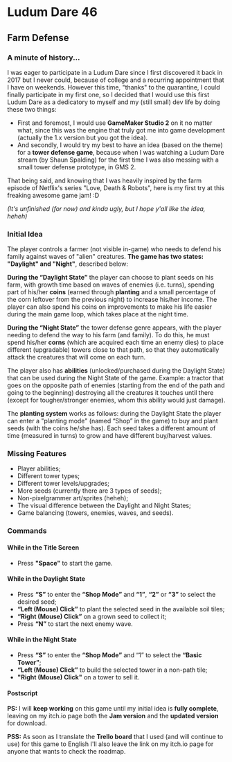 # Ludum Dare 46
## Farm Defense
### A minute of history...

I was eager to participate in a Ludum Dare since I first discovered it back in 2017 but I never could, because of college and a recurring appointment that I have on weekends. However this time, "thanks" to the quarantine, I could finally participate in my first one, so I decided that I would use this first Ludum Dare as a dedicatory to myself and my (still small) dev life by doing these two things:

- First and foremost, I would use **GameMaker Studio 2** on it no matter what, since this was the engine that truly got me into game development (actually the 1.x version but you got the idea).
- And secondly, I would try my best to have an idea (based on the theme) for a **tower defense game**, because when I was watching a Ludum Dare stream (by Shaun Spalding) for the first time I was also messing with a small tower defense prototype, in GMS 2.

That being said, and knowing that I was heavily inspired by the farm episode of Netflix's series "Love, Death & Robots", here is my first try at this freaking awesome game jam! :D

_(It's unfinished (for now) and kinda ugly, but I hope y'all like the idea, heheh)_

### Initial Idea

The player controls a farmer (not visible in-game) who needs to defend his family against waves of "alien" creatures. **The game has two states: "Daylight" and "Night"**, described below:

**During the “Daylight State”** the player can choose to plant seeds on his farm, with growth time based on waves of enemies (i.e. turns), spending part of his/her **coins** (earned through **planting** and a small percentage of the corn leftover from the previous night) to increase his/her income. The player can also spend his coins on improvements to make his life easier during the main game loop, which takes place at the night time.

**During the “Night State”** the tower defense genre appears, with the player needing to defend the way to his farm (and family). To do this, he must spend his/her **corns** (which are acquired each time an enemy dies) to place different (upgradable) towers close to that path, so that they automatically attack the creatures that will come on each turn.

The player also has **abilities** (unlocked/purchased during the Daylight State) that can be used during the Night State of the game. Example: a tractor that goes on the opposite path of enemies (starting from the end of the path and going to the beginning) destroying all the creatures it touches until there (except for tougher/stronger enemies, whom this ability would just damage).

The **planting system** works as follows: during the Daylight State the player can enter a "planting mode" (named “Shop” in the game) to buy and plant seeds (with the coins he/she has). Each seed takes a different amount of time (measured in turns) to grow and have different buy/harvest values.

### Missing Features

- Player abilities;
- Different tower types;
- Different tower levels/upgrades;
- More seeds (currently there are 3 types of seeds);
- Non-pixelgrammer art/sprites (heheh);
- The visual difference between the Daylight and Night States;
- Game balancing (towers, enemies, waves, and seeds).

### Commands

#### While in the Title Screen

- Press **"Space"** to start the game.

#### While in the Daylight State

- Press **“S”** to enter the **“Shop Mode”** and **“1”**, **“2”** or **“3”** to select the desired seed;
- **“Left (Mouse) Click”** to plant the selected seed in the available soil tiles;
- **“Right (Mouse) Click”** on a grown seed to collect it;
- Press **“N”** to start the next enemy wave.

#### While in the Night State

- Press **“S”** to enter the **“Shop Mode”** and “1” to select the **“Basic Tower”**;
- **“Left (Mouse) Click”** to build the selected tower in a non-path tile;
- **"Right (Mouse) Click"** on a tower to sell it.

#### Postscript

**PS:** I will **keep working** on this game until my initial idea is **fully complete**, leaving on my itch.io page both the **Jam version** and the **updated version** for download.

**PSS:** As soon as I translate the **Trello board** that I used (and will continue to use) for this game to English I'll also leave the link on my itch.io page for anyone that wants to check the roadmap.

